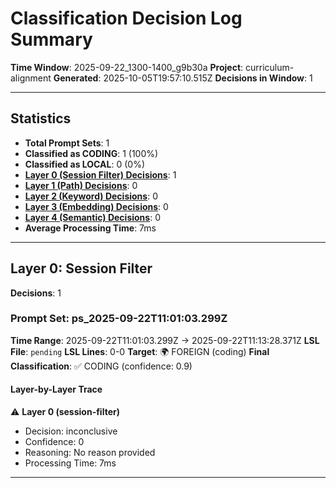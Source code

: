 # Classification Decision Log Summary

**Time Window**: 2025-09-22_1300-1400_g9b30a
**Project**: curriculum-alignment
**Generated**: 2025-10-05T19:57:10.515Z
**Decisions in Window**: 1

---

## Statistics

- **Total Prompt Sets**: 1
- **Classified as CODING**: 1 (100%)
- **Classified as LOCAL**: 0 (0%)
- **[Layer 0 (Session Filter) Decisions](#layer-0-session-filter)**: 1
- **[Layer 1 (Path) Decisions](#layer-1-path)**: 0
- **[Layer 2 (Keyword) Decisions](#layer-2-keyword)**: 0
- **[Layer 3 (Embedding) Decisions](#layer-3-embedding)**: 0
- **[Layer 4 (Semantic) Decisions](#layer-4-semantic)**: 0
- **Average Processing Time**: 7ms

---

## Layer 0: Session Filter

**Decisions**: 1

### Prompt Set: ps_2025-09-22T11:01:03.299Z

**Time Range**: 2025-09-22T11:01:03.299Z → 2025-09-22T11:13:28.371Z
**LSL File**: `pending`
**LSL Lines**: 0-0
**Target**: 🌍 FOREIGN (coding)
**Final Classification**: ✅ CODING (confidence: 0.9)

#### Layer-by-Layer Trace

⚠️ **Layer 0 (session-filter)**
- Decision: inconclusive
- Confidence: 0
- Reasoning: No reason provided
- Processing Time: 7ms

---

